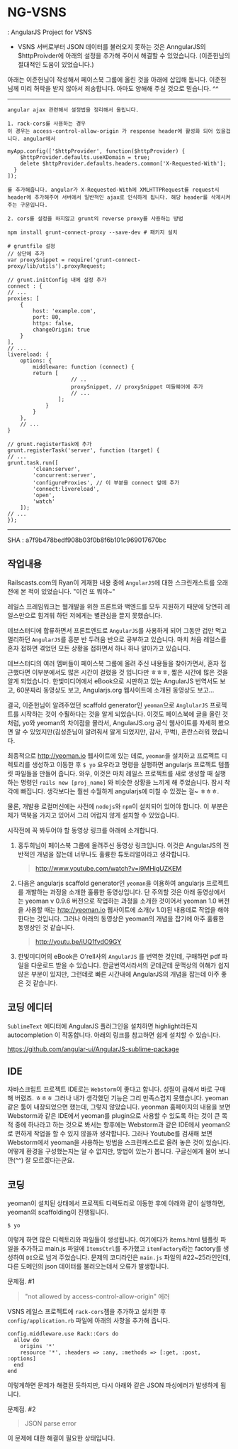 NG-VSNS
=====

: AngularJS Project for VSNS


* VSNS 서버로부터 JSON 데이터를 불러오지 못하는 것은 AnngularJS의 $httpProivder에 아래의 설정을 추가해 주어서 해결할 수 있었습니다.
(이준헌님의 절대적인 도움이 있었습니다.)

아래는 이준헌님이 작성해서 페이스북 그룹에 올린 것을 아래에 삽입해 둡니다. 이준헌님께 미리 허락을 받지 않아서 죄송합니다. 아마도 양해해 주실 것으로 믿습니다. ^^

***

```
angular ajax 관련해서 설정법을 정리해서 올립니다.

1. rack-cors를 사용하는 경우
이 경우는 access-control-allow-origin 가 response header에 활성화 되어 있을겁니다. angular에서

myApp.config(['$httpProvider', function($httpProvider) {
    $httpProvider.defaults.useXDomain = true;
    delete $httpProvider.defaults.headers.common['X-Requested-With'];
  }
]);

를 추가해줍니다. angular가 X-Requested-With에 XMLHTTPRequest를 request시 header에 추가해주어 서버에서 일반적인 ajax로 인식하게 됩니다. 해당 header를 삭제시켜주는 구문입니다.

2. cors를 설정을 하지않고 grunt의 reverse proxy를 사용하는 방법

npm install grunt-connect-proxy --save-dev # 패키지 설치

# gruntfile 설정
// 상단에 추가
var proxySnippet = require('grunt-connect-proxy/lib/utils').proxyRequest;

// grunt.initConfig 내에 설정 추가
connect : {
// ...
proxies: [
    {
        host: 'example.com',
        port: 80,
        https: false,
        changeOrigin: true
    }
],
// ...
livereload: {
    options: {
        middleware: function (connect) {
        return [
                    // ..
                    proxySnippet, // proxySnippet 미들웨어에 추가
                    // ...
                ];
            }
        }
    },
    // ...
}

// grunt.registerTask에 추가
grunt.registerTask('server', function (target) {
// ...
grunt.task.run([
        'clean:server',
        'concurrent:server',
        'configureProxies', // 이 부분을 connect 앞에 추가
        'connect:livereload',
        'open',
        'watch'
    ]);
// ...
});
```

***

SHA : a7f9b478bedf908b03f0b8f6b101c969017670bc

작업내용
----

Railscasts.com의 Ryan이 게재한 내용 중에 `AngularJS`에 대한 스크린캐스트를 오래 전에 본 적이 있었습니다. "이건 또 뭐야~" 

레일스 프레임워크는 웹개발을 위한 프론트와 백엔드를 모두 지원하기 때문에 당연히 레일스만으로 힘겨워 하던 저에게는 별관심을 끌지 못했습니다. 

데브스터디에 합류하면서 프론트엔드로 `AngularJS`를 사용하게 되어 그동안 겁만 먹고 멀리하던 `AngularJS`를 흥분 반 두려움 반으로 공부하고 있습니다. 마치 처음 레일스를 혼자 접하면 겪었던 모든 상황을 접하면서 하나 하나 알아가고 있습니다. 

데브스터디의 여러 멤버들이 페이스북 그룹에 올려 주신 내용들을 찾아가면서, 혼자 접근했다면 이부분에서도 많은 시간이 걸렸을 것 입니다만 ㅎㅎㅎ, 짧은 시간에 많은 것을 알게 되었습니다. 한빛미디어에서 eBook으로 시판하고 있는 AngularJS 번역서도 보고, 60분짜리 동영상도 보고, Angularjs.org 웹사이트에 소개된 동영상도 보고...

결국, 이준헌님이 알려주었던 scaffold generator인 `yeoman`으로 `AnglularJS` 프로젝트를 시작하는 것이 수훨하다는 것을 알게 되었습니다. 이것도 페이스북에 글을 올린 것 처럼, yo와 yeoman의 차이점을 몰라서, AngularJS.org 공식 웹사이트를 자세히 봤으면 알 수 있었지만(김성준님이 알려줘서 알게 되었지만, 감사, 꾸벅), 혼란스러워 했습니다. 

최종적으로 http://yeoman.io 웹사이트에 있는 데로, `yeoman`을 설치하고 프로젝트 디렉토리를 생성하고 이동한 후 `$ yo` 요우라고 명령을 실행하면 angularjs 프로젝트 템플릿 파일들을 만들어 줍니다. 와우, 이것은 마치 레일스 프로젝트를 새로 생성할 때 실행하는 명령인 `rails new [proj_name]` 와 비슷한 상황을 느끼게 해 주었습니다. 잠시 착각에 빠집니다. 생각보다는 훨씬 수월하게 angularjs에 미칠 수 있겠는 걸~ ㅎㅎㅎ.

물론, 개발용 로컬머신에는 사전에 `nodejs`와 `npm`이 설치되어 있어야 합니다. 이 부분은 제가 맥북을 가지고 있어서 그리 어럽지 않게 설치할 수 있었습니다. 

시작전에 꼭 봐두어야 할 동영상 링크를 아래에 소개합니다. 

  1. 홍두희님이 페이스북 그룹에 올려주신 동영상 링크입니다. 이것은 AngularJS의 전반적인 개념을 잡는데 너무나도 훌륭한 튜토리얼이라고 생각합니다. 

     >http://www.youtube.com/watch?v=i9MHigUZKEM

  2. 다음은 angularjs scaffold generator인 `yeoman`을 이용하여 angularjs 프로젝트를 개발하는 과정을 소개한 훌륭한 동영상입니다. 단 주의할 것은 아래 동영상에서는 yeoman v 0.9.6 버전으로 작업하는 과정을 소개한 것이어서 yeoman 1.0 버전을 사용할 때는 http://yeoman.io 웹사이트에 소개(v 1.0)된 내용데로 작업을 해야 한다는 것입니다. 그러나 아래의 동영상은 yeoman의 개념을 잡기에 아주 훌륭한 동영상인 것 같습니다.  

     >http://youtu.be/iUQ1fvdO9GY

  3. 한빛미디어의 eBook은 O'rell사의 `AngularJS` 를 번역한 것인데, 구매하면 pdf 파일을 다운로드 받을 수 있습니다. 한글번역서라서의 군데군데 문맥상의 이해가 쉽지 않은 부분이 있지만, 그런데로 빠른 시간내에 AngularJS의 개념을 잡는데 아주 좋은 것 같습니다. 


코딩 에디터
--------

`SublimeText` 에디터에 AngularJS 플러그인을 설치하면 highlight라든지 autocompletion 이 작동합니다. 아래의 링크를 참고하면 쉽게 설치할 수 있습니다. 

https://github.com/angular-ui/AngularJS-sublime-package

IDE
-------

자바스크립트 프로젝트 IDE로는 `Webstorm`이 좋다고 합니다. 성질이 급해서 바로 구매해 버렸죠. ㅎㅎㅎ
그러나 내가 생각했던 기능은 그리 만족스럽지 못했습니다. yeoman 같은 툴이 내장되었으면 했는데, 그렇지 않았습니다. yeonman 홈페이지의 내용을 보면 Webstorm과 같은 IDE에서 yeoman를 plugin으로 사용할 수 있도록 하는 것이 큰 목적 중에 하나라고 하는 것으로 봐서는 향후에는 Webstorm과 같은 IDE에서 yeoman으로 편하게 작업을 할 수 있지 않을까 생각합니다. 그러나 Youtube를 검새해 보면 Webstorm에서 yeoman을 사용하는 방법을 스크린캐스트로 올려 놓은 것이 있습니다. 어떻게 환경을 구성했는지는 알 수 없지만, 방법이 있는가 봅니다. 구글신에게 물어 보니깐(^^) 잘 모르겠다는군요. 

코딩
------

yeoman이 설치된 상태에서 프로젝트 디렉토리로 이동한 후에 아래와 같이 실행하면, yeoman의 scaffolding이 진행됩니다. 

```
$ yo
```

이렇게 하면 많은 디렉토리와 파일들이 생성됩니다. 여기에다가 items.html 템플릿 파일을 추가하고 main.js 파일에 `ItemsCtrl`를 추가했고 `itemFactory`라는 factory를 생성하여 `DI`으로 넘겨 주었습니다. 문제의 코디라인은 `main.js` 파일의 #22~25라인인데, 다른 도메인의 json 데이터를 불러오는데서 오류가 발생합니다. 

문제점. #1

> "not allowed by access-control-allow-origin" 에러

VSNS 레일스 프로젝트에 `rack-cors`젬을 추가하고 설치한 후 `config/application.rb` 파일에 아래의 사항을 추가해 줍니다. 

```
config.middleware.use Rack::Cors do
  allow do
    origins '*'
    resource '*', :headers => :any, :methods => [:get, :post, :options]
  end
end
```

이렇게하면 문제가 해결된 듯하지만, 다시 아래와 같은 JSON 파싱에러가 발생하게 됩니다. 

문제점. #2

> JSON parse error

이 문제에 대한 해결이 필요한 상태입니다. 



